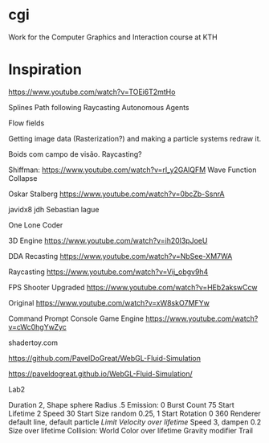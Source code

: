 # cgi
 Work for the Computer Graphics and Interaction course at KTH

# Inspiration

https://www.youtube.com/watch?v=TOEi6T2mtHo

Splines
Path following
Raycasting
Autonomous Agents

Flow fields

Getting image data (Rasterization?) and making a particle systems redraw it.

Boids com campo de visão. Raycasting?


Shiffman: https://www.youtube.com/watch?v=rI_y2GAlQFM
Wave Function Collapse

Oskar Stalberg https://www.youtube.com/watch?v=0bcZb-SsnrA

javidx8
jdh
Sebastian lague


One Lone Coder

3D Engine
https://www.youtube.com/watch?v=ih20l3pJoeU

DDA Recasting
https://www.youtube.com/watch?v=NbSee-XM7WA

Raycasting
https://www.youtube.com/watch?v=Vij_obgv9h4

FPS Shooter
Upgraded https://www.youtube.com/watch?v=HEb2akswCcw

Original https://www.youtube.com/watch?v=xW8skO7MFYw


Command Prompt Console Game Engine
https://www.youtube.com/watch?v=cWc0hgYwZyc

shadertoy.com

https://github.com/PavelDoGreat/WebGL-Fluid-Simulation

https://paveldogreat.github.io/WebGL-Fluid-Simulation/

Lab2

Duration 2,
Shape sphere
Radius .5
Emission: 0
Burst
Count 75
Start Lifetime 2
Speed 30
Start Size random 0.25, 1
Start Rotation 0 360
Renderer default line, default particle
*Limit Velocity over lifetime*
Speed 3, dampen 0.2
Size over lifetime
Collision: World
Color over lifetime
Gravity modifier
Trail
